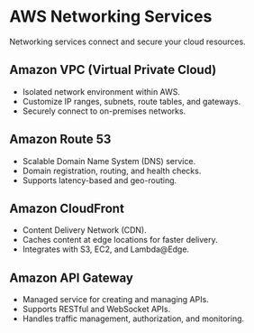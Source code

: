 #  AWS Networking Services

Networking services connect and secure your cloud resources.

## Amazon VPC (Virtual Private Cloud)
- Isolated network environment within AWS.
- Customize IP ranges, subnets, route tables, and gateways.
- Securely connect to on-premises networks.

## Amazon Route 53
- Scalable Domain Name System (DNS) service.
- Domain registration, routing, and health checks.
- Supports latency-based and geo-routing.

## Amazon CloudFront
- Content Delivery Network (CDN).
- Caches content at edge locations for faster delivery.
- Integrates with S3, EC2, and Lambda@Edge.

## Amazon API Gateway
- Managed service for creating and managing APIs.
- Supports RESTful and WebSocket APIs.
- Handles traffic management, authorization, and monitoring.